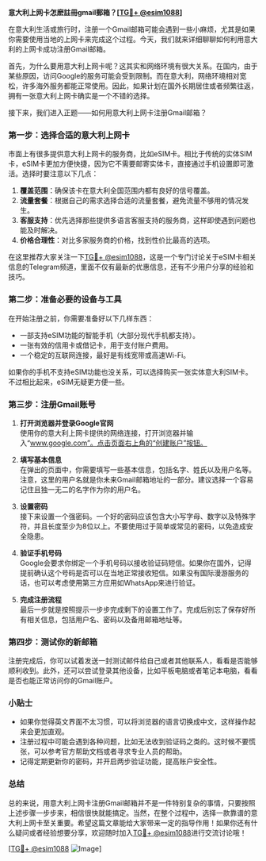 **意大利上网卡怎麽註冊gmail郵箱？[[TG💪+ @esim1088](https://t.me/s/esim1088)]**

在意大利生活或旅行时，注册一个Gmail邮箱可能会遇到一些小麻烦，尤其是如果你需要使用当地的上网卡来完成这个过程。今天，我们就来详细聊聊如何利用意大利的上网卡成功注册Gmail邮箱。

首先，为什么要用意大利上网卡呢？这其实和网络环境有很大关系。在国内，由于某些原因，访问Google的服务可能会受到限制。而在意大利，网络环境相对宽松，许多海外服务都能正常使用。因此，如果计划在国外长期居住或者频繁往返，拥有一张意大利上网卡确实是一个不错的选择。

接下来，我们进入正题——如何用意大利上网卡注册Gmail邮箱？

### **第一步：选择合适的意大利上网卡**

市面上有很多提供意大利上网卡的服务商，比如eSIM卡。相比于传统的实体SIM卡，eSIM卡更加方便快捷，因为它不需要邮寄实体卡，直接通过手机设置即可激活。选择时要注意以下几点：

1. **覆盖范围**：确保该卡在意大利全国范围内都有良好的信号覆盖。
2. **流量套餐**：根据自己的需求选择合适的流量套餐，避免流量不够用的情况发生。
3. **客服支持**：优先选择那些提供多语言客服支持的服务商，这样即使遇到问题也能及时解决。
4. **价格合理性**：对比多家服务商的价格，找到性价比最高的选项。

在这里推荐大家关注一下[TG💪+ @esim1088](https://t.me/s/esim1088)，这是一个专门讨论关于eSIM卡相关信息的Telegram频道，里面不仅有最新的优惠信息，还有不少用户分享的经验和技巧。

### **第二步：准备必要的设备与工具**

在开始注册之前，你需要准备好以下几样东西：
- 一部支持eSIM功能的智能手机（大部分现代手机都支持）。
- 一张有效的信用卡或借记卡，用于支付账户费用。
- 一个稳定的互联网连接，最好是有线宽带或高速Wi-Fi。

如果你的手机不支持eSIM功能也没关系，可以选择购买一张实体意大利SIM卡。不过相比起来，eSIM无疑更方便一些。

### **第三步：注册Gmail账号**

1. **打开浏览器并登录Google官网**  
   使用你的意大利上网卡提供的网络连接，打开浏览器并输入“www.google.com”。点击页面右上角的“创建账户”按钮。

2. **填写基本信息**  
   在弹出的页面中，你需要填写一些基本信息，包括名字、姓氏以及用户名等。注意，这里的用户名就是你未来Gmail邮箱地址的一部分。建议选择一个容易记住且独一无二的名字作为你的用户名。

3. **设置密码**  
   接下来设置一个强密码。一个好的密码应该包含大小写字母、数字以及特殊字符，并且长度至少为8位以上。不要使用过于简单或常见的密码，以免造成安全隐患。

4. **验证手机号码**  
   Google会要求你绑定一个手机号码以接收验证码短信。如果你在国外，记得提前确认这个号码是否可以在当地正常接收短信。如果没有国际漫游服务的话，也可以考虑使用第三方应用如WhatsApp来进行验证。

5. **完成注册流程**  
   最后一步就是按照提示一步步完成剩下的设置工作了。完成后别忘了保存好所有相关信息，包括用户名、密码以及备用邮箱地址等。

### **第四步：测试你的新邮箱**

注册完成后，你可以试着发送一封测试邮件给自己或者其他联系人，看看是否能够顺利收到。此外，还可以尝试登录其他设备，比如平板电脑或者笔记本电脑，看看是否也能正常访问你的Gmail账户。

### **小贴士**

- 如果你觉得英文界面不太习惯，可以将浏览器的语言切换成中文，这样操作起来会更加直观。
- 注册过程中可能会遇到各种问题，比如无法收到验证码之类的。这时候不要慌张，可以参考官方帮助文档或者寻求专业人员的帮助。
- 记得定期更新你的密码，并开启两步验证功能，提高账户安全性。

### **总结**

总的来说，用意大利上网卡注册Gmail邮箱并不是一件特别复杂的事情，只要按照上述步骤一步步来，相信很快就能搞定。当然，在整个过程中，选择一款靠谱的意大利上网卡至关重要。希望这篇文章能给大家带来一定的指导作用！如果你还有什么疑问或者经验想要分享，欢迎随时加入[TG💪+ @esim1088](https://t.me/s/esim1088)进行交流讨论哦！

[[TG💪+ @esim1088](https://t.me/s/esim1088) ![Image](https://i.postimg.cc/4NQfJmqS/Snipaste-2025-05-13-00-14-12.png)]